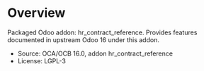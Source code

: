 # Overview

Packaged Odoo addon: hr_contract_reference. Provides features documented in upstream Odoo 16 under this addon.

- Source: OCA/OCB 16.0, addon hr_contract_reference
- License: LGPL-3
